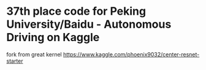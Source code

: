 # 37th place code for Peking University/Baidu - Autonomous Driving on Kaggle

fork from great kernel https://www.kaggle.com/phoenix9032/center-resnet-starter
